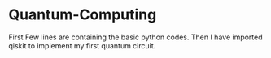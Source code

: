# Quantum-Computing

First Few lines are containing the basic python codes. Then I have imported qiskit to implement my first quantum circuit.


